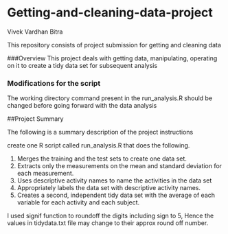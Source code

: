 # Getting-and-cleaning-data-project

Vivek Vardhan Bitra


This repository consists of project submission for getting and cleaning data

###Overview
This project deals with getting data, manipulating, operating on it to create a tidy data set for subsequent analysis

### Modifications for the script
The working directory command present in the run_analysis.R should be changed before going forward with the data analysis

##Project Summary

The following is a summary description of the project instructions

create one R script called run_analysis.R that does the following.
1. Merges the training and the test sets to create one data set.
2. Extracts only the measurements on the mean and standard deviation for each measurement.
3. Uses descriptive activity names to name the activities in the data set 
4. Appropriately labels the data set with descriptive activity names. 
5. Creates a second, independent tidy data set with the average of each variable for each activity and each subject.

I used signif function to roundoff the digits including sign to 5, Hence the values in tidydata.txt file may change to their approx round off number.
